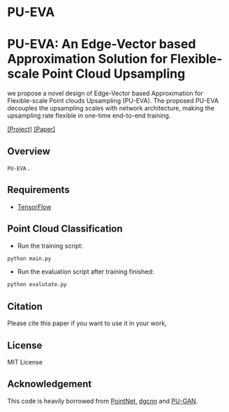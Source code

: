# PU-EVA
# PU-EVA: An Edge-Vector based Approximation Solution for Flexible-scale Point Cloud Upsampling
we propose a novel design of Edge-Vector based Approximation for Flexible-scale Point clouds Upsampling (PU-EVA). The proposed PU-EVA decouples the upsampling scales with network architecture, making the upsampling rate flexible in one-time end-to-end training. 

[[Project]](https://github.com/GabrielleTse/PU-EVA) [[Paper]](https://)     

## Overview
`PU-EVA` . 


## Requirements
* [TensorFlow](https://www.tensorflow.org/)

## Point Cloud Classification
* Run the training script:
``` bash
python main.py
```
* Run the evaluation script after training finished:
``` bash
python evalutate.py

```

## Citation
Please cite this paper if you want to use it in your work,


## License
MIT License

## Acknowledgement
This code is heavily borrowed from [PointNet](https://github.com/charlesq34/pointnet), [dgcnn](https://github.com/charlesq34/pointnet) and [PU-GAN](https://github.com/charlesq34/pointnet).

